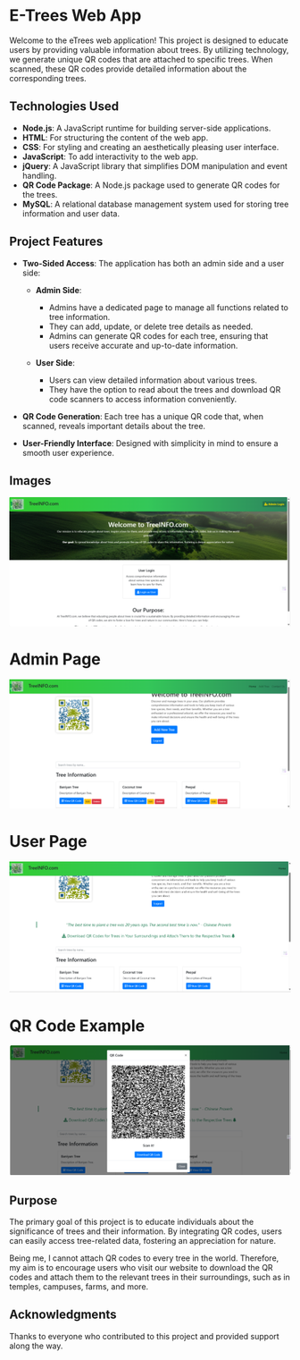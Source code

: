 # E-Trees Web App

Welcome to the eTrees web application! This project is designed to educate users by providing valuable information about trees. By utilizing technology, we generate unique QR codes that are attached to specific trees. When scanned, these QR codes provide detailed information about the corresponding trees.

## Technologies Used

- **Node.js**: A JavaScript runtime for building server-side applications.
- **HTML**: For structuring the content of the web app.
- **CSS**: For styling and creating an aesthetically pleasing user interface.
- **JavaScript**: To add interactivity to the web app.
- **jQuery**: A JavaScript library that simplifies DOM manipulation and event handling.
- **QR Code Package**: A Node.js package used to generate QR codes for the trees.
- **MySQL**: A relational database management system used for storing tree information and user data.

## Project Features

- **Two-Sided Access**: The application has both an admin side and a user side:
  - **Admin Side**: 
    - Admins have a dedicated page to manage all functions related to tree information.
    - They can add, update, or delete tree details as needed.
    - Admins can generate QR codes for each tree, ensuring that users receive accurate and up-to-date information.
  
  - **User Side**: 
    - Users can view detailed information about various trees.
    - They have the option to read about the trees and download QR code scanners to access information conveniently.

- **QR Code Generation**: Each tree has a unique QR code that, when scanned, reveals important details about the tree.
- **User-Friendly Interface**: Designed with simplicity in mind to ensure a smooth user experience.

## Images
![E-Trees Screenshot 1](/sample_images/landing.png)
# Admin Page
![E-Trees Admin Page](/sample_images/admin.png)
# User Page
![E-Trees User Page](/sample_images/user.png)
# QR Code Example
![E-Trees QR Code Example](/sample_images/qrcode.png)

## Purpose

The primary goal of this project is to educate individuals about the significance of trees and their information. By integrating QR codes, users can easily access tree-related data, fostering an appreciation for nature. 

Being me, I cannot attach QR codes to every tree in the world. Therefore, my aim is to encourage users who visit our website to download the QR codes and attach them to the relevant trees in their surroundings, such as in temples, campuses, farms, and more.

## Acknowledgments

Thanks to everyone who contributed to this project and provided support along the way.
